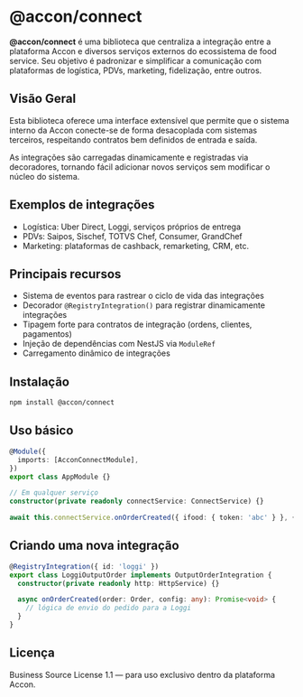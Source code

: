 # @accon/connect

**@accon/connect** é uma biblioteca que centraliza a integração entre a plataforma Accon e diversos serviços externos do ecossistema de food service. Seu objetivo é padronizar e simplificar a comunicação com plataformas de logística, PDVs, marketing, fidelização, entre outros.

## Visão Geral

Esta biblioteca oferece uma interface extensível que permite que o sistema interno da Accon conecte-se de forma desacoplada com sistemas terceiros, respeitando contratos bem definidos de entrada e saída.

As integrações são carregadas dinamicamente e registradas via decoradores, tornando fácil adicionar novos serviços sem modificar o núcleo do sistema.

## Exemplos de integrações

- Logística: Uber Direct, Loggi, serviços próprios de entrega
- PDVs: Saipos, Sischef, TOTVS Chef, Consumer, GrandChef
- Marketing: plataformas de cashback, remarketing, CRM, etc.

## Principais recursos

- Sistema de eventos para rastrear o ciclo de vida das integrações
- Decorador `@RegistryIntegration()` para registrar dinamicamente integrações
- Tipagem forte para contratos de integração (ordens, clientes, pagamentos)
- Injeção de dependências com NestJS via `ModuleRef`
- Carregamento dinâmico de integrações 

## Instalação

```bash
npm install @accon/connect
```

## Uso básico

```ts
@Module({
  imports: [AcconConnectModule],
})
export class AppModule {}

// Em qualquer serviço
constructor(private readonly connectService: ConnectService) {}

await this.connectService.onOrderCreated({ ifood: { token: 'abc' } }, { order: pedido });
```

## Criando uma nova integração

```ts
@RegistryIntegration({ id: 'loggi' })
export class LoggiOutputOrder implements OutputOrderIntegration {
  constructor(private readonly http: HttpService) {}

  async onOrderCreated(order: Order, config: any): Promise<void> {
    // lógica de envio do pedido para a Loggi
  }
}
```

## Licença

Business Source License 1.1 — para uso exclusivo dentro da plataforma Accon. 
